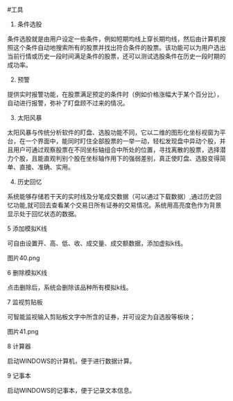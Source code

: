 #工具

1. 条件选股



条件选股就是由用户设定一些条件，例如短期均线上穿长期均线，然后由计算机按照这个条件自动地搜索所有的股票并找出符合条件的股票。该功能可以为用户选出当前行情或历史一段时间满足条件的股票，还可以测试选股条件在历史一段时期的成功率。



2. 预警



提供实时报警功能，在股票满足预定的条件时（例如价格涨幅大于某个百分比），自动进行报警，弥补了盯盘顾不过来的情况。



3. 太阳风暴



太阳风暴与传统分析软件的盯盘、选股功能不同，它以二维的图形化坐标视窗为平台，在一个界面中，能同时盯住全部股票的一举一动，轻松发现盘中异动个股，并且用户可通过观察股票在不同坐标轴组合中所处的位置，寻找离散的股票，选择潜力个股，且能直观判别个股在坐标轴作用下的强弱差别，真正使盯盘、选股变得简单、直接、准确、实用。



4. 历史回忆

系统能够存储若干天的实时线及分笔成交数据（可以通过下载数据）,通过历史回忆功能,就可回去查看某个交易日所有证券的交易情况。系统用高亮度色作为背景显示处于回忆状态的数据。



5 添加模拟K线



可自由设置开、高、低、收、成交量、成交额数据，添加虚拟k线。



图片40.png



6 删除模拟K线



点击删除后，系统会删除该品种所有模拟k线。



7 监视剪贴板



可智能监视输入剪贴板文字中所含的证券，并可设定为自选股等板块；



图片41.png



8 计算器



启动WINDOWS的计算机，便于进行数据计算。



9 记事本



启动WINDOWS的记事本，便于记录文本信息。